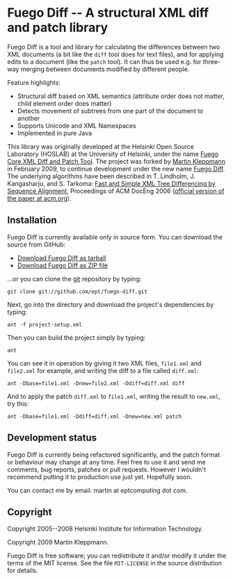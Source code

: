 Fuego Diff -- A structural XML diff and patch library
=====================================================

Fuego Diff is a tool and library for calculating the differences between two
XML documents (a bit like the `diff` tool does for text files), and for
applying edits to a document (like the `patch` tool). It can thus be used e.g.
for three-way merging between documents modified by different people.

Feature highlights:
* Structural diff based on XML semantics (attribute order does not matter,
  child element order does matter)
* Detects movement of subtrees from one part of the document to another
* Supports Unicode and XML Namespaces
* Implemented in pure Java

This library was originally developed at the Helsinki Open Source Laboratory
(HOSLAB) at the University of Helsinki, under the name
[Fuego Core XML Diff and Patch Tool](http://hoslab.cs.helsinki.fi/homepages/fc-xmldiff/).
The project was forked by [Martin Kleppmann](http://www.yes-no-cancel.co.uk)
in February 2009, to continue development under the new name
[Fuego Diff](http://github.com/ept/fuego-diff/). The underlying algorithms have
been described in T. Lindholm, J. Kangasharju, and S. Tarkoma: 
[Fast and Simple XML Tree Differencing by Sequence Alignment](http://www.hiit.fi/files/fi/fc/papers/doceng06-pc.pdf), 
Proceedings of ACM DocEng 2006
([official version of the paper at acm.org](http://doi.acm.org/10.1145/1166160.1166183)).


Installation
------------

Fuego Diff is currently available only in source form. You can download the
source from GitHub:
* [Download Fuego Diff as tarball](http://github.com/ept/fuego-diff/tarball/master)
* [Download Fuego Diff as ZIP file](http://github.com/ept/fuego-diff/zipball/master)

...or you can clone the [git](http://git-scm.com/) repository by typing:

    git clone git://github.com/ept/fuego-diff.git

Next, go into the directory and download the project's dependencies by typing:

    ant -f project-setup.xml

Then you can build the project simply by typing:

    ant

You can see it in operation by giving it two XML files, `file1.xml` and
`file2.xml` for example, and writing the diff to a file called `diff.xml`:

    ant -Dbase=file1.xml -Dnew=file2.xml -Ddiff=diff.xml diff

And to apply the patch `diff.xml` to `file1.xml`, writing the result to
`new.xml`, try this:

    ant -Dbase=file1.xml -Ddiff=diff.xml -Dnew=new.xml patch


Development status
------------------

Fuego Diff is currently being refactored significantly, and the patch format
or behaviour may change at any time. Feel free to use it and send me comments,
bug reports, patches or pull requests. However I wouldn't recommend putting it
to production use just yet. Hopefully soon.

You can contact me by email: martin at eptcomputing dot com.


Copyright
---------

Copyright 2005--2008 Helsinki Institute for Information Technology.

Copyright 2009 Martin Kleppmann.

Fuego Diff is free software; you can redistribute it and/or modify it under the
terms of the MIT license. See the file `MIT-LICENSE` in the source distribution
for details.
